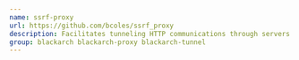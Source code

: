 ```yaml
---
name: ssrf-proxy
url: https://github.com/bcoles/ssrf_proxy
description: Facilitates tunneling HTTP communications through servers vulnerable to Server-Side Request Forgery.
group: blackarch blackarch-proxy blackarch-tunnel
---
```

